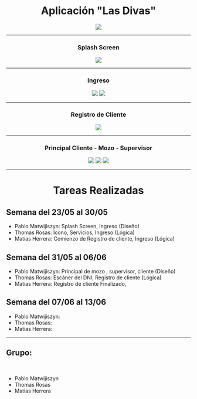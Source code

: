 <h1 align="center">Aplicación "Las Divas"</h1>
<p align="center">
<img src="https://github.com/rosasthomas/2020_TP_PPS_Comanda_1_cuatri/blob/master/las_divas/resources/android/icon/drawable-xxxhdpi-icon.png">
</p>
<hr>
<h3 align="center">Splash Screen</h3>
<p align="center">
<img src="https://github.com/rosasthomas/2020_TP_PPS_Comanda_1_cuatri/blob/master/readme_assets/gifSplash.gif">
</p>
<hr>
<h3 align="center">Ingreso</h3>
<p align="center">
<img src="https://github.com/rosasthomas/2020_TP_PPS_Comanda_1_cuatri/blob/master/readme_assets/login.png">
<img src="https://github.com/rosasthomas/2020_TP_PPS_Comanda_1_cuatri/blob/master/readme_assets/login_invitado.png">
</p>
<hr>
<h3 align="center">Registro de Cliente</h3>
<p align="center">
<img src="https://github.com/rosasthomas/2020_TP_PPS_Comanda_1_cuatri/blob/master/readme_assets/registro_usuario.png">
</p>
<hr>
<h3 align="center">Principal Cliente - Mozo - Supervisor</h3>
<p align="center">
<img src="https://github.com/rosasthomas/2020_TP_PPS_Comanda_1_cuatri/blob/master/readme_assets/home_cliente.png">
<img src="https://github.com/rosasthomas/2020_TP_PPS_Comanda_1_cuatri/blob/master/readme_assets/home_mozo.png">
<img src="https://github.com/rosasthomas/2020_TP_PPS_Comanda_1_cuatri/blob/master/readme_assets/home_supervisor.png">
</p>
<hr>
<h1 align="center">Tareas Realizadas</h1>
<h2>Semana del 23/05 al 30/05</h2>
<ul>
  <li>
  Pablo Matwijiszyn: Splash Screen, Ingreso (Diseño)
  </li>
  <li>
Thomas Rosas: Icono, Servicios, Ingreso (Lógica) 
</li>
  <li>
Matias Herrera: Comienzo de Registro de cliente, Ingreso (Lógica)
</li>
</ul>
<h2>Semana del 31/05 al 06/06</h2>
<ul>
  <li>
  Pablo Matwijiszyn: Principal de mozo , supervisor, cliente (Diseño)
  </li>
  <li>
Thomas Rosas: Escáner del DNI, Registro de cliente (Lógica)
</li>
  <li>
Matias Herrera: Registro de cliente Finalizado,
</li>
</ul>
<h2>Semana del 07/06 al 13/06</h2>
<ul>
  <li>
  Pablo Matwijiszyn: 
  </li>
  <li>
Thomas Rosas: 
</li>
  <li>
 Matias Herrera: 
</li>
</ul>
<hr>
<h2>Grupo:</h2><br>
<ul>
  <li>
  Pablo Matwijiszyn
  </li>
  <li>
Thomas Rosas
</li>
  <li>
 Matias Herrera
</li>
</ul>
